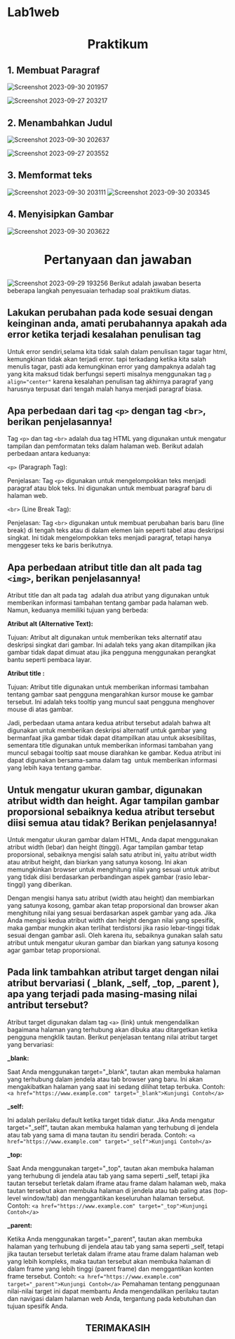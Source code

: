 # Lab1web
# <p align="center">Praktikum </p>
## 1. Membuat Paragraf
![Screenshot 2023-09-30 201957](https://github.com/hafizalkariem/Lab1web/assets/115614957/96354da3-0f91-469d-935b-6cceb33210d3)

![Screenshot 2023-09-27 203217](https://github.com/hafizalkariem/Lab1web/assets/115614957/5ce8e759-7626-4d73-bb3b-e171db29d16a)

## 2. Menambahkan Judul

![Screenshot 2023-09-30 202637](https://github.com/hafizalkariem/Lab1web/assets/115614957/f67b920d-7759-405d-89a8-a2f91f05be0b)

![Screenshot 2023-09-27 203552](https://github.com/hafizalkariem/Lab1web/assets/115614957/a673f0b4-fb57-4b29-bed9-6711e0a72830)

## 3. Memformat teks

![Screenshot 2023-09-30 203111](https://github.com/hafizalkariem/Lab1web/assets/115614957/49e404f8-19dd-41db-9f90-4816bc1fcf52)
![Screenshot 2023-09-30 203345](https://github.com/hafizalkariem/Lab1web/assets/115614957/e492f20b-1922-4dfb-a1e0-d2eb7aada050)

## 4. Menyisipkan Gambar
![Screenshot 2023-09-30 203622](https://github.com/hafizalkariem/Lab1web/assets/115614957/02965d1b-1274-45ac-80f7-12a7f42391ed)


# <p align="center">Pertanyaan dan jawaban </p> 
![Screenshot 2023-09-29 193256](https://github.com/hafizalkariem/Praktikum1_Pemrograman_Web/assets/115614957/6c294912-9c3b-4b5e-bf84-d1da811e8d0c)
Berikut adalah jawaban beserta beberapa langkah penyesuaian terhadap soal praktikum diatas.
## Lakukan perubahan pada kode sesuai dengan keinginan anda, amati perubahannya apakah ada error ketika terjadi kesalahan penulisan tag
Untuk error sendiri,selama kita tidak salah dalam penulisan tagar tagar html,  kemungkinan tidak akan terjadi error. tapi terkadang ketika kita salah menulis tagar, pasti ada kemungkinan error yang dampaknya adalah tag yang kita maksud tidak berfungsi seperti misalnya menggunakan tag ``p align="center"`` karena kesalahan penulisan tag akhirnya paragraf yang harusnya terpusat dari tengah malah hanya menjadi paragraf biasa.
## Apa perbedaan dari tag `<p>` dengan tag `<br>`, berikan penjelasannya!
Tag `<p>` dan tag `<br>` adalah dua tag HTML yang digunakan untuk mengatur tampilan dan pemformatan teks dalam halaman web. Berikut adalah perbedaan antara keduanya:

`<p>` (Paragraph Tag):

Penjelasan: Tag `<p>` digunakan untuk mengelompokkan teks menjadi paragraf atau blok teks. Ini digunakan untuk membuat paragraf baru di halaman web.

`<br>` (Line Break Tag):

Penjelasan: Tag `<br>` digunakan untuk membuat perubahan baris baru (line break) di tengah teks atau di dalam elemen lain seperti tabel atau deskripsi singkat. Ini tidak mengelompokkan teks menjadi paragraf, tetapi hanya menggeser teks ke baris berikutnya.

## Apa perbedaan atribut title dan alt pada tag `<img>`, berikan penjelasannya!

Atribut title dan alt pada tag <img> adalah dua atribut yang digunakan untuk memberikan informasi tambahan tentang gambar pada halaman web. Namun, keduanya memiliki tujuan yang berbeda:

<b>Atribut alt (Alternative Text):</b>

Tujuan: Atribut alt digunakan untuk memberikan teks alternatif atau deskripsi singkat dari gambar. Ini adalah teks yang akan ditampilkan jika gambar tidak dapat dimuat atau jika pengguna menggunakan perangkat bantu seperti pembaca layar.


<b> Atribut title  : </b>

Tujuan: Atribut title digunakan untuk memberikan informasi tambahan tentang gambar saat pengguna mengarahkan kursor mouse ke gambar tersebut. Ini adalah teks tooltip yang muncul saat pengguna menghover mouse di atas gambar.

Jadi, perbedaan utama antara kedua atribut tersebut adalah bahwa alt digunakan untuk memberikan deskripsi alternatif untuk gambar yang bermanfaat jika gambar tidak dapat ditampilkan atau untuk aksesibilitas, sementara title digunakan untuk memberikan informasi tambahan yang muncul sebagai tooltip saat mouse diarahkan ke gambar. Kedua atribut ini dapat digunakan bersama-sama dalam tag <img> untuk memberikan informasi yang lebih kaya tentang gambar.

## Untuk mengatur ukuran gambar, digunakan atribut width dan height. Agar tampilan gambar proporsional sebaiknya kedua atribut tersebut diisi semua atau tidak? Berikan penjelasannya!

Untuk mengatur ukuran gambar dalam HTML, Anda dapat menggunakan atribut width (lebar) dan height (tinggi). Agar tampilan gambar tetap proporsional, sebaiknya mengisi salah satu atribut ini, yaitu atribut width atau atribut height, dan biarkan yang satunya kosong. Ini akan memungkinkan browser untuk menghitung nilai yang sesuai untuk atribut yang tidak diisi berdasarkan perbandingan aspek gambar (rasio lebar-tinggi) yang diberikan.

Dengan mengisi hanya satu atribut (width atau height) dan membiarkan yang satunya kosong, gambar akan tetap proporsional dan browser akan menghitung nilai yang sesuai berdasarkan aspek gambar yang ada. Jika Anda mengisi kedua atribut width dan height dengan nilai yang spesifik, maka gambar mungkin akan terlihat terdistorsi jika rasio lebar-tinggi tidak sesuai dengan gambar asli. Oleh karena itu, sebaiknya gunakan salah satu atribut untuk mengatur ukuran gambar dan biarkan yang satunya kosong agar gambar tetap proporsional.

## Pada link tambahkan atribut target dengan nilai atribut bervariasi ( _blank, _self, _top, _parent ), apa yang terjadi pada masing-masing nilai antribut tersebut?

Atribut target digunakan dalam tag `<a>` (link) untuk mengendalikan bagaimana halaman yang terhubung akan dibuka atau ditargetkan ketika pengguna mengklik tautan. Berikut penjelasan tentang nilai atribut target yang bervariasi:

<b>_blank:</B>

Saat Anda menggunakan target="_blank", tautan akan membuka halaman yang terhubung dalam jendela atau tab browser yang baru. Ini akan mengakibatkan halaman yang saat ini sedang dilihat tetap terbuka.
Contoh: `<a href="https://www.example.com" target="_blank">Kunjungi Contoh</a>`

<b>_self:</b>

Ini adalah perilaku default ketika target tidak diatur. Jika Anda mengatur target="_self", tautan akan membuka halaman yang terhubung di jendela atau tab yang sama di mana tautan itu sendiri berada.
Contoh: `<a href="https://www.example.com" target="_self">Kunjungi Contoh</a>`

<b>_top:</b>

Saat Anda menggunakan target="_top", tautan akan membuka halaman yang terhubung di jendela atau tab yang sama seperti _self, tetapi jika tautan tersebut terletak dalam iframe atau frame dalam halaman web, maka tautan tersebut akan membuka halaman di jendela atau tab paling atas (top-level window/tab) dan menggantikan keseluruhan halaman tersebut.
Contoh: `<a href="https://www.example.com" target="_top">Kunjungi Contoh</a>`

<b>_parent:</b>

Ketika Anda menggunakan target="_parent", tautan akan membuka halaman yang terhubung di jendela atau tab yang sama seperti _self, tetapi jika tautan tersebut terletak dalam iframe atau frame dalam halaman web yang lebih kompleks, maka tautan tersebut akan membuka halaman di dalam frame yang lebih tinggi (parent frame) dan menggantikan konten frame tersebut.
Contoh: `<a href="https://www.example.com" target="_parent">Kunjungi Contoh</a>`
Pemahaman tentang penggunaan nilai-nilai target ini dapat membantu Anda mengendalikan perilaku tautan dan navigasi dalam halaman web Anda, tergantung pada kebutuhan dan tujuan spesifik Anda.

## <p align="center"> TERIMAKASIH </p>
